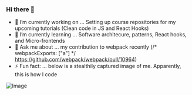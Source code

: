 ### Hi there 👋

- 🔭 I’m currently working on ... Setting up course repositories for my upcoming tutorials (Clean code in JS and React Hooks)
- 🌱 I’m currently learning ... Software architecure, patterns, React hooks, and Micro-frontends
- 💬 Ask me about ... my contribution to webpack recently (/* webpackExports: \["a"\] */ https://github.com/webpack/webpack/pull/10964)
- ⚡ Fun fact: ... below is a stealthily captured image of me. Apparently, this is how I code

![Image](https://media1.tenor.com/images/eaae9bb1757545cfcd2c64e321b06a68/tenor.gif?itemid=15160023)

<!--
**pushkar100/pushkar100** is a ✨ _special_ ✨ repository because its `README.md` (this file) appears on your GitHub profile.

Here are some ideas to get you started:

- 🔭 I’m currently working on ...
- 🌱 I’m currently learning ...
- 👯 I’m looking to collaborate on ...
- 🤔 I’m looking for help with ...
- 💬 Ask me about ...
- 📫 How to reach me: ...
- 😄 Pronouns: ...
- ⚡ Fun fact: ...
-->
